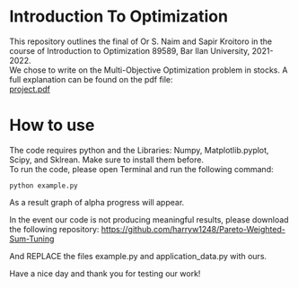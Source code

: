 # Introduction To Optimization
This repository outlines the final of Or S. Naim and Sapir Kroitoro in the course of Introduction to Optimization 89589, Bar Ilan University, 2021-2022.  
We chose to write on the Multi-Objective Optimization problem in stocks. A full explanation can be found on the pdf file:  
[project.pdf](https://github.com/CUCUMBERanOrSNCompany/IntroductionToOptimization/blob/main/%D7%A4%D7%A8%D7%95%D7%99%D7%99%D7%A7%D7%98%20%D7%9E%D7%A1%D7%9B%D7%9D%20%D7%A7%D7%95%D7%A8%D7%A1%20%D7%9E%D7%91%D7%95%D7%90%20%D7%9C%D7%90%D7%95%D7%A4%D7%98%D7%99%D7%9E%D7%99%D7%96%D7%A6%D7%99%D7%94.pdf)

# How to use
The code requires python and the Libraries: Numpy, Matplotlib.pyplot, Scipy, and Sklrean. Make sure to install them before.  
To run the code, please open Terminal and run the following command:  
```
python example.py
```
As a result graph of alpha progress will appear.

In the event our code is not producing meaningful results, please download the following repository:
https://github.com/harryw1248/Pareto-Weighted-Sum-Tuning

And REPLACE the files example.py and application_data.py with ours. 

Have a nice day and thank you for testing our work!
